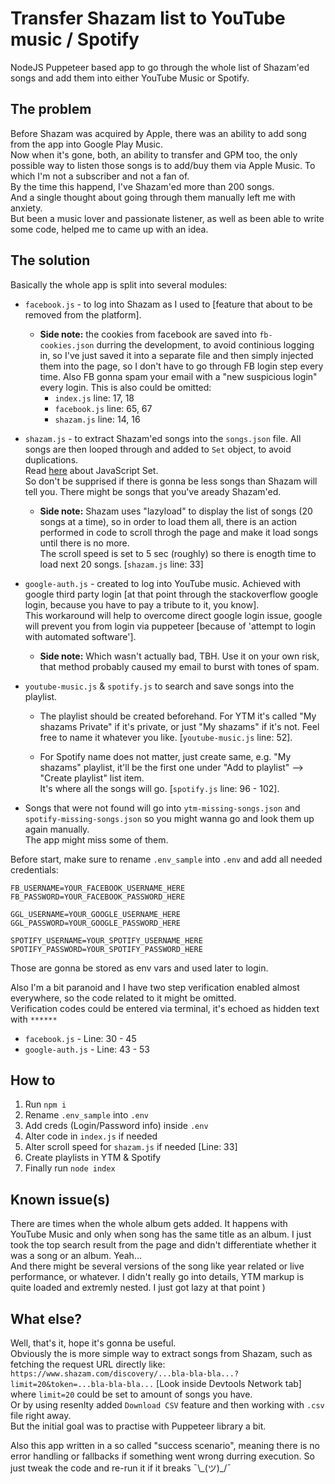 # Transfer Shazam list to YouTube music / Spotify

NodeJS Puppeteer based app to go through the whole list of Shazam'ed songs and add them into either YouTube Music or Spotify.

## The problem

Before Shazam was acquired by Apple, there was an ability to add song
from the app into Google Play Music.<br>
Now when it's gone, both, an ability to transfer and GPM too, the only
possible way to listen those songs is to add/buy them via Apple Music.
To which I'm not a subscriber and not a fan of.<br>
By the time this happend, I've Shazam'ed more than 200 songs.<br>
And a single thought about going through them manually left me with anxiety.<br>
But been a music lover and passionate listener, as well as been able
to write some code, helped me to came up with an idea.

## The solution

Basically the whole app is split into several modules:

- `facebook.js` - to log into Shazam as I used to [feature that about to be
  removed from the platform].
  - **Side note:** the cookies from facebook are saved into `fb-cookies.json` durring the development, to avoid continious logging in, so I've just saved it into a separate file and then simply injected them into the page, so I don't have to go through FB login step every time. Also FB gonna spam your email with a "new suspicious login" every login. This is also could be omitted: <br>
    - `index.js` line: 17, 18
    - `facebook.js` line: 65, 67
    - `shazam.js` line: 14, 16
- `shazam.js` - to extract Shazam'ed songs into the `songs.json` file. All songs are then looped through and added to `Set` object, to avoid duplications. <br>
  Read [here](https://developer.mozilla.org/en-US/docs/Web/JavaScript/Reference/Global_Objects/Set) about JavaScript Set.<br>
  So don't be supprised if there is gonna be less songs than Shazam will tell you. There might be songs that you've aready Shazam'ed.
  - **Side note:** Shazam uses "lazyload" to display the list of songs (20 songs at
    a time), so in order to load them all, there is an action performed in code
    to scroll throgh the page and make it load songs until there is no more.<br>
    The scroll speed is set to 5 sec (roughly) so there is enogth time to load
    next 20 songs. [`shazam.js` line: 33]
- `google-auth.js` - created to log into YouTube music. Achieved with google third party login [at that point through the stackoverflow google login, because you have to pay a tribute to it, you know].<br>
  This workaround will help to overcome direct google login issue,
  google will prevent you from login via puppeteer [because
  of 'attempt to login with automated software'].
  - **Side note:** Which wasn't actually bad, TBH. Use it on your own risk, that method probably caused my email to burst with tones of spam.
- `youtube-music.js` & `spotify.js` to search and save songs into the playlist.

  - The playlist should be created beforehand. For YTM it's called "My shazams Private" if it's private, or just "My shazams" if it's not. Feel free to name
    it whatever you like. [`youtube-music.js` line: 52].

  - For Spotify name does not matter, just create same, e.g. "My shazams" playlist,
    it'll be the first one under "Add to playlist" --> "Create playlist" list item.<br>
    It's where all the songs will go. [`spotify.js` line: 96 - 102].

- Songs that were not found will go into `ytm-missing-songs.json` and `spotify-missing-songs.json` so you might wanna go and look them up again manually.<br>
  The app might miss some of them.

Before start, make sure to rename `.env_sample` into `.env` and
add all needed credentials:

```
FB_USERNAME=YOUR_FACEBOOK_USERNAME_HERE
FB_PASSWORD=YOUR_FACEBOOK_PASSWORD_HERE

GGL_USERNAME=YOUR_GOOGLE_USERNAME_HERE
GGL_PASSWORD=YOUR_GOOGLE_PASSWORD_HERE

SPOTIFY_USERNAME=YOUR_SPOTIFY_USERNAME_HERE
SPOTIFY_PASSWORD=YOUR_SPOTIFY_PASSWORD_HERE
```

Those are gonna be stored as env vars and used later to login.

Also I'm a bit paranoid and I have two step verification enabled almost everywhere,
so the code related to it might be omitted.<br>
Verification codes could be entered via terminal, it's echoed as hidden text with `******`

- `facebook.js` - Line: 30 - 45
- `google-auth.js` - Line: 43 - 53

## How to

1. Run `npm i`
2. Rename `.env_sample` into `.env`
3. Add creds (Login/Password info) inside `.env`
4. Alter code in `index.js` if needed
5. Alter scroll speed for `shazam.js` if needed [Line: 33]
6. Create playlists in YTM & Spotify
7. Finally run `node index`

## Known issue(s)

There are times when the whole album gets added. It happens with YouTube Music and only when song has the same title as an album. I just took the top search result from the page and didn't differentiate whether it was a song or an album. Yeah...<br>
And there might be several versions of the song like year related or live performance, or whatever. I didn't really go into details, YTM markup is quite loaded and extremly nested. I just got lazy at that point )

## What else?

Well, that's it, hope it's gonna be useful.<br>
Obviously the is more simple way to extract songs from Shazam,
such as fetching the request URL directly like:<br>
`https://www.shazam.com/discovery/...bla-bla-bla...?limit=20&token=...bla-bla-bla...` [Look inside Devtools Network tab]<br>
where `limit=20` could be set to amount of songs you have.<br>
Or by using resenlty added `Download CSV` feature and then working with `.csv` file right away.<br>
But the initial goal was to practise with Puppeteer library a bit.<br>

Also this app written in a so called "success scenario", meaning there is no error handling or fallbacks if something went wrong durring execution. So just tweak the code and re-run it if it breaks ¯\\\_(ツ)\_/¯
